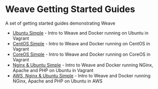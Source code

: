 # Weave Getting Started Guides #

A set of getting started guides demonstrating Weave

* [Ubuntu Simple](https://github.com/weaveworks/guides/tree/master/ubuntu-simple) - Intro to Weave and Docker running on Ubuntu in Vagrant
* [CentOS Simple](https://github.com/weaveworks/guides/tree/master/centos-simple) - Intro to Weave and Docker running on CentOS in Vagrant
* [CoreOS Simple](https://github.com/weaveworks/guides/tree/master/coreos-simple) - Intro to Weave and Docker running on CoreOS in Vagrant
* [Nginx & Ubuntu Simple](https://github.com/weaveworks/guides/tree/master/nginx-ubuntu-simple) - Intro to Weave and Docker running NGinx, Apache and PHP on Ubuntu in Vagrant
* [AWS, Nginx & Ubuntu Simple](https://github.com/weaveworks/guides/tree/master/aws-nginx-ubuntu-simple) - Intro to Weave and Docker running NGinx, Apache and PHP on Ubuntu in AWS

 
